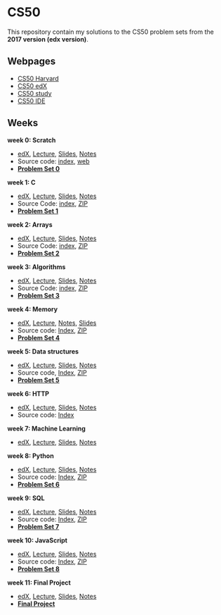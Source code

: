 # CS50
This repository contain my solutions to the CS50 problem sets from the **2017 version (edx version)**.

## Webpages
- [CS50 Harvard](https://cs50.harvard.edu)
- [CS50 edX](http://cs50.edx.org/)
- [CS50 study](https://study.cs50.net)
- [CS50 IDE](https://cs50.io/)

## Weeks

**week 0: Scratch**
- [edX](https://courses.edx.org/courses/course-v1:HarvardX+CS50+X/courseware/d0c88865e9434f17808f54870ea230a1/5b52cf0573bb4c9ab8bc979e728b2446/), [Lecture](http://video.cs50.net/2016/fall/lectures/0), [Slides](http://cdn.cs50.net/2016/fall/lectures/0/week0.pdf), [Notes](http://docs.cs50.net/2016/fall/notes/0/week0.html)
- Source code: [index](http://cdn.cs50.net/2016/fall/lectures/0/src0/), [web](https://scratch.mit.edu/studios/3003963/)
- **[Problem Set 0](http://docs.cs50.net/2017/x/psets/0/pset0.html)**


**week 1: C**
- [edX](https://courses.edx.org/courses/course-v1:HarvardX+CS50+X/courseware/d0c88865e9434f17808f54870ea230a1/da6b01d04a5643e796a4ec904db9363c/), [Lecture](http://video.cs50.net/2016/fall/lectures/1), [Slides](http://cdn.cs50.net/2016/fall/lectures/1/week1.pdf), [Notes](http://docs.cs50.net/2016/fall/notes/1/week1.html)
- Source Code: [index](http://cdn.cs50.net/2016/fall/lectures/1/src1/), [ZIP](http://cdn.cs50.net/2016/fall/lectures/1/src1.zip)
- **[Problem Set 1](http://docs.cs50.net/2017/x/psets/1/pset1.html)**


**week 2: Arrays**
- [edX](https://courses.edx.org/courses/course-v1:HarvardX+CS50+X/courseware/d0c88865e9434f17808f54870ea230a1/e7180a2d0f4445878d0e74f6ddbde944/), [Lecture](http://video.cs50.net/2016/fall/lectures/2), [Slides](http://cdn.cs50.net/2016/fall/lectures/2/week2.pdf), [Notes](http://docs.cs50.net/2016/fall/notes/2/week2.html)
- Source Code: [index](http://cdn.cs50.net/2016/fall/lectures/2/src2/), [ZIP](http://cdn.cs50.net/2016/fall/lectures/2/src2.zip)
- **[Problem Set 2](http://docs.cs50.net/2017/x/psets/2/pset2.html)**


**week 3: Algorithms**
- [edX](https://courses.edx.org/courses/course-v1:HarvardX+CS50+X/courseware/d0c88865e9434f17808f54870ea230a1/423d8aa02ac945acb41fdb3fa5e8af88/), [Lecture](http://video.cs50.net/2016/fall/lectures/3), [Slides](http://cdn.cs50.net/2016/fall/lectures/3/week3.pdf), [Notes](http://docs.cs50.net/2016/fall/notes/3/week3.html)
- Source Code: [index](http://cdn.cs50.net/2016/fall/lectures/3/src3/), [ZIP](http://cdn.cs50.net/2016/fall/lectures/3/src3.zip)
- **[Problem Set 3](http://docs.cs50.net/2017/x/psets/3/pset3.html)**


**week 4: Memory**
- [edX](https://courses.edx.org/courses/course-v1:HarvardX+CS50+X/courseware/d0c88865e9434f17808f54870ea230a1/04d14ed5bcaf4d7fae80b6e0772fd1c7/), [Lecture](http://video.cs50.net/2016/fall/lectures/4), [Notes](http://docs.cs50.net/2016/fall/notes/4/week4.html), [Slides](http://cdn.cs50.net/2016/fall/lectures/4/week4.pdf)
- Source code: [Index](http://cdn.cs50.net/2016/fall/lectures/4/src4/), [ZIP](http://cdn.cs50.net/2016/fall/lectures/4/src4.zip)
- **[Problem Set 4](http://docs.cs50.net/2017/x/psets/4/pset4.html)**


**week 5: Data structures**
- [edX](https://courses.edx.org/courses/course-v1:HarvardX+CS50+X/courseware/d0c88865e9434f17808f54870ea230a1/9096126aaf144aab9fa4aeb8ad9eb938/), [Lecture](http://video.cs50.net/2016/fall/lectures/5), [Slides](http://cdn.cs50.net/2016/fall/lectures/5/week5.pdf), [Notes](http://docs.cs50.net/2016/fall/notes/5/week5.html)
- Source code, [Index](http://cdn.cs50.net/2016/fall/lectures/5/src5/), [ZIP](http://cdn.cs50.net/2016/fall/lectures/5/src5.zip)
- **[Problem Set 5](http://docs.cs50.net/2017/x/psets/5/pset5.html)**


**week 6: HTTP**
- [edX](https://courses.edx.org/courses/course-v1:HarvardX+CS50+X/courseware/d0c88865e9434f17808f54870ea230a1/3bc1fc6f3ec949eebc726673d164fff8/), [Lecture](http://video.cs50.net/2016/fall/lectures/6), [Slides](http://cdn.cs50.net/2016/fall/lectures/6/week6.pdf), [Notes](http://docs.cs50.net/2016/fall/notes/6/week6.html)
- Source code: [Index](http://cdn.cs50.net/2016/fall/lectures/6/src6/)

**week 7: Machine Learning**
- [edX](https://courses.edx.org/courses/course-v1:HarvardX+CS50+X/courseware/d0c88865e9434f17808f54870ea230a1/9bd6a0559c6d4a6d923a94375347efc0/), [Lecture](http://video.cs50.net/2016/fall/lectures/7), [Slides](http://cdn.cs50.net/2016/fall/lectures/7/week7.pdf), [Notes](http://docs.cs50.net/2016/fall/notes/7/week7.html)


**week 8: Python**
- [edX](https://courses.edx.org/courses/course-v1:HarvardX+CS50+X/courseware/d0c88865e9434f17808f54870ea230a1/5f245ed1b5004cdcb2f37a09ea90f05d/), [Lecture](http://video.cs50.net/2016/fall/lectures/8), [Slides](http://cdn.cs50.net/2016/fall/lectures/8/week8.pdf), [Notes](http://docs.cs50.net/2016/fall/notes/8/week8.html)
- Source code: [Index](http://cdn.cs50.net/2016/fall/lectures/8/src8/), [ZIP](http://cdn.cs50.net/2016/fall/lectures/8/src8.zip)
- **[Problem Set 6](http://docs.cs50.net/2017/x/psets/6/pset6.html)**


**week 9: SQL**
- [edX](https://courses.edx.org/courses/course-v1:HarvardX+CS50+X/courseware/d0c88865e9434f17808f54870ea230a1/59d12907a77f4f4d8d24b831003b6962/), [Lecture](http://video.cs50.net/2016/fall/lectures/9), [Slides](http://cdn.cs50.net/2016/fall/lectures/9/week9.pdf), [Notes](http://docs.cs50.net/2016/fall/notes/9/week9.html)
- Source code: [Index](http://cdn.cs50.net/2016/fall/lectures/9/src9/), [ZIP](http://cdn.cs50.net/2016/fall/lectures/9/src9.zip)
- **[Problem Set 7](http://docs.cs50.net/2017/x/psets/7/pset7.html)**

**week 10: JavaScript**
- [edX](https://courses.edx.org/courses/course-v1:HarvardX+CS50+X/courseware/d0c88865e9434f17808f54870ea230a1/6f7f4b3b4f89444ea4f32563569fe093/), [Lecture](http://video.cs50.net/2016/fall/lectures/10), [Slides](http://cdn.cs50.net/2016/fall/lectures/10/week10.pdf), [Notes](http://docs.cs50.net/2016/fall/notes/10/week10.html)
- Source code: [Index](http://cdn.cs50.net/2016/fall/lectures/10/src10/), [ZIP](http://cdn.cs50.net/2016/fall/lectures/10/src10.zip)
- **[Problem Set 8](http://docs.cs50.net/2017/x/psets/8/pset8.html)**


**week 11: Final Project**
- [edX](https://courses.edx.org/courses/course-v1:HarvardX+CS50+X/courseware/d0c88865e9434f17808f54870ea230a1/51ce7ee1ff8b46019f32c6cc729f307b/), [Lecture](http://video.cs50.net/2016/fall/lectures/11), [Slides](http://cdn.cs50.net/2016/fall/lectures/11/week11.pdf), [Notes](http://docs.cs50.net/2016/fall/notes/11/week11.html)
- **[Final Project](http://docs.cs50.net/2017/x/project.html)**
